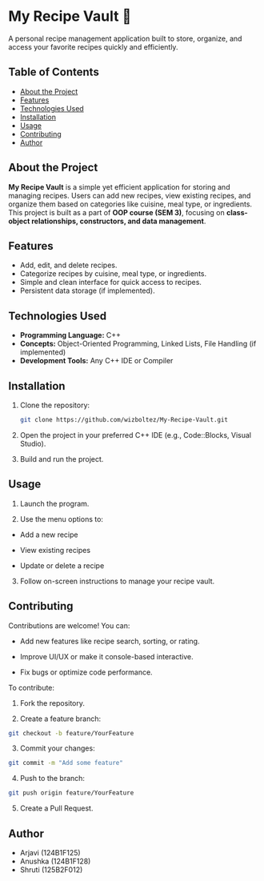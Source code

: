 # My Recipe Vault 🍲

A personal recipe management application built to store, organize, and access your favorite recipes quickly and efficiently.

## Table of Contents
- [About the Project](#about-the-project)  
- [Features](#features)  
- [Technologies Used](#technologies-used)  
- [Installation](#installation)  
- [Usage](#usage)  
- [Contributing](#contributing)  
- [Author](#author)  

## About the Project
**My Recipe Vault** is a simple yet efficient application for storing and managing recipes. Users can add new recipes, view existing recipes, and organize them based on categories like cuisine, meal type, or ingredients. This project is built as a part of **OOP course (SEM 3)**, focusing on **class-object relationships, constructors, and data management**.  

## Features
- Add, edit, and delete recipes.  
- Categorize recipes by cuisine, meal type, or ingredients.  
- Simple and clean interface for quick access to recipes.  
- Persistent data storage (if implemented).  

## Technologies Used
- **Programming Language:** C++  
- **Concepts:** Object-Oriented Programming, Linked Lists, File Handling (if implemented)  
- **Development Tools:** Any C++ IDE or Compiler  

## Installation
1. Clone the repository:
   ```bash
   git clone https://github.com/wizboltez/My-Recipe-Vault.git
2. Open the project in your preferred C++ IDE (e.g., Code::Blocks, Visual Studio).

3. Build and run the project.

## Usage

1. Launch the program.

2. Use the menu options to:

- Add a new recipe

- View existing recipes

- Update or delete a recipe

3. Follow on-screen instructions to manage your recipe vault.

## Contributing

Contributions are welcome! You can:

- Add new features like recipe search, sorting, or rating.

- Improve UI/UX or make it console-based interactive.

- Fix bugs or optimize code performance.

To contribute:

1. Fork the repository.

2. Create a feature branch:
```bash
git checkout -b feature/YourFeature
```

3. Commit your changes:
```bash
git commit -m "Add some feature"
```

4. Push to the branch:
```bash
git push origin feature/YourFeature
```

5. Create a Pull Request.

## Author
- Arjavi (124B1F125)
- Anushka (124B1F128)
- Shruti (125B2F012) 

